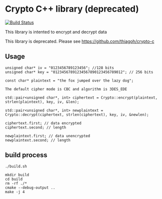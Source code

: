 # Crypto C++ library (deprecated)

[![Build Status](https://travis-ci.org/thiagoh/crypto.svg?branch=master)](https://travis-ci.org/thiagoh/crypto)

This library is intented to encrypt and decrypt data

This library is deprecated. Please see https://github.com/thiagoh/crypto-c

## Usage

```
unsigned char* iv = "0123456789123456"; //128 bits
unsigned char* key = "01234567891234567890123456789012"; // 256 bits

const char* plaintext = "the fox jumped over the lazy dog";

The default cipher mode is CBC and algorithm is 3DES_EDE 

std::pair<unsigned char*, int> ciphertext = Crypto::encrypt(plaintext, strlen(plaintext), key, iv, &len);

std::pair<unsigned char*, int> newplaintext = Crypto::decrypt(ciphertext, strlen(ciphertext), key, iv, &newlen);

ciphertext.first; // data encrypted
ciphertext.second; // length

newplaintext.first; // data unencrypted
newplaintext.second; // length

```

## build process

```
./build.sh

mkdir build
cd build
rm -rf ./* 
cmake --debug-output .. 
make -j 4
``` 


